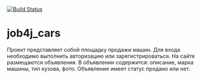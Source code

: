 [![Build Status](https://app.travis-ci.com/ainz713/job4j_cars.svg?branch=master)](https://app.travis-ci.com/ainz713/job4j_cars)
# job4j_cars

Проект представляет собой площадку продажи машин.
Для входа необходимо выполнить авторизацию или зарегистрироваться.
На сайте размещаются объявления. В объявлении содержится: описание, марка машины, тип кузова, фото.
Объявление имеет статус продано или нет.



